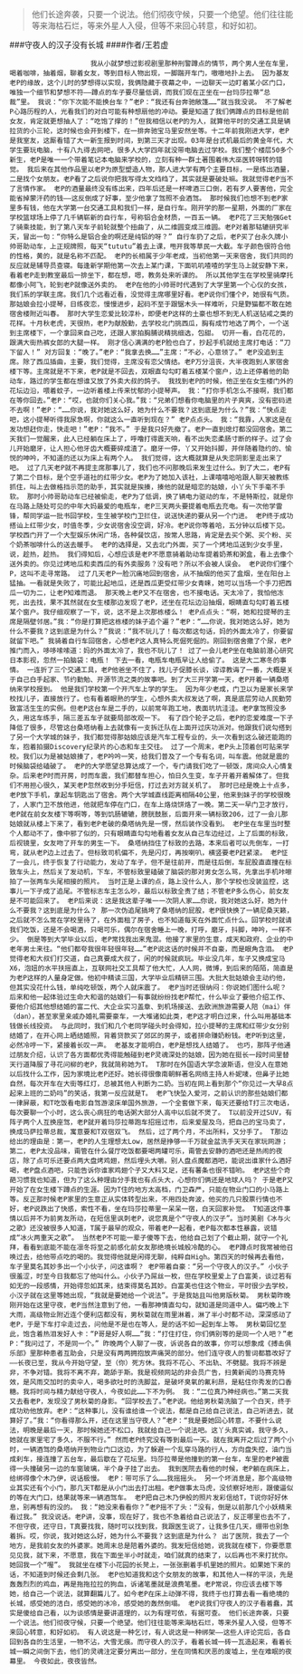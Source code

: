 > 他们长途奔袭，只要一个说法。他们彻夜守候，只要一个绝望。他们往往能等来海枯石烂，等来外星人入侵，但等不来回心转意，和好如初。

###守夜人的汉子没有长城
####作者/王若虚

						我从小就梦想过影视剧里那种刑警蹲点的情节，两个男人坐在车里，喝着咖啡，抽着烟，聊着女友，等到目标人物出现，一脚踹开车门，嗷嗷地扑上去。 因为基友老P的缘故，这个儿时的梦想得以实现，我俩隐藏于夜幕之中，一边聊天一边盯着某小区门口，唯独一个细节和梦想不符——蹲点的车子要尽量低调，而我们现在正坐在一台玛莎拉蒂“总裁”里。 我说：“你下次能不能换台车？”老P：“我还有台奔驰敞篷……”就当我没说。 不了解老P心路历程的人，光看我们的对白可能有种想扇他的冲动。要是知道了我们俩蹲点的目标是他前女友，肯定就更想抽人了：“吃饱了撑的！”但我相信以老P的为人，就算他平时的交通工具是辆拉货的小三轮，这时候也会开到楼下，在一排奔驰宝马里安然坐等。十二年前我刚进大学，老P是我室友，这厮看错了大一新生报到时间，到第三天才出现。03年是台式机最后的黄金年代，大学生要玩电脑，十有八九得去网吧，很多人大学四年就没带电脑去过学校。我们整个楼层50多个新生，老P是唯一一个带着笔记本电脑来学校的，立刻有种一群土著围着伟大巫医转呀转的错觉。 我后来在其他作品里以老P为原型塑造人物，那人进大学有两个主要目标，一是练出酒量，二是找个女朋友。老P看了之后说你把我写得太文绉绉了，其实就是要破处嘛。我就觉得老P当不了言情作家。 老P的酒量最终没有练出来，四年后还是一杯啤酒三口倒，若有歹人要害他，完全能省掉蒙汗药的钱——这反倒成了好事，至少他拿了驾照不会酒驾。 那时候我们也想不到老P家里多有钱，他在大学第一台交通工具和我们一样，是自行车。刚开学的那一星期，外面的厂家在学校篮球场上停了几千辆崭新的自行车，号称铝合金材质，一百五一辆。 老P花了三天勉强Get了骑乘技能，到了第八天车子前轮就整个扭曲了，从二维圆变成三维圆。老P对着那轱辘研究半天，冒出一句：“你特么是铝合金的啊还是纯铝的呀？” 自行车扔了之后，老P买了台永久牌小帅哥助动车，上正规牌照，每天“tututu”着去上课，甩开我等草民一大截。车子颜色很符合他的性格，黄的，就是名称不匹配。 老P的长相属于少年老成，当初他第一天来宿舍，我们共同的反应就是辅导员查寝。每逢新学期他第一次去上某门课，下面叽叽喳喳的学生马上就安静下来，看着老P走到教室最后一排坐下，都在想，嗯，教务处来听课的。 所以其他学生在学校里骑摩托都像小阿飞，轮到老P就像送外卖的。 老P在他的小帅哥时代遇到了大学里第一个心仪的女孩，我们系的学联主席。我们几个远看近看，没觉得主席哪里好看。老P说你们懂个P，她很有气质。那姑娘会拉小提琴，日练夜恋，慢慢进步，起码不至于跟锯木头一样难听，只是野猫都不敢在她宿舍楼附近叫春。 那时大学生恋爱比较淳朴，即便老P这样的土豪也想不到无人机送钻戒之类的花样。十月秋老虎，天很热，老P为献殷勤，去学校北门挑西瓜，胸有成竹地选了两个，一个送到主席楼下，一个拿回来自己吃，还跟人家拍胸脯说精挑细选，包甜。 切开一看，白花花的，跟满大街热裤女郎的大腿一样。 刚才信心满满的老P脸也白了，抄起手机就给主席打电话：“刀下留人！” 对方回复：“晚了。”老P：“我拿去换……”主席：“不必，心意领了。” 老P没追到主席。除了西瓜插曲，主要，我们觉得，主席没有恋父情结。老P万分沮丧，大半夜跑到人家宿舍楼下等。主席就是不下来，老P就是不回去，双眼直勾勾盯着五楼某个窗户，边上还停着他的助动车，路过的学生都在想谁又放了外卖大叔的鸽子。 我找到老P的时候，他正坐在女生楼门外的花坛边沿，喂着蚊子，一边听着楼上传来忧郁的小提琴声。 我：“打你手机怎么不接啊，我们都在等你回去。”老P：“哎，也就你们关心我。”我：“兄弟们想看你电脑里的片子爽爽，没有密码进不去啊！”老P：“……你说，我对她这么好，她为什么不要我？这到底是为什么？”我：“快点走吧，这小提琴听得我尿急啊，你就这么一直听到现在？” 老P点点头。 我：“我靠，人家这是在发功想赶你走，快走吧！”老P：“我不。” 于是我只好先撤了。老P一直到熄灯都没回宿舍。第二天我们一觉醒来，此人已经躺在床上了，呼噜打得震天响，看不出失恋柔肠寸断的样子。过了会儿开始磨牙，让人担心他牙齿大概要碎成渣了。磨牙一停，丫又开始抖脚，并伴随着隐约的、愉悦的呻吟，不知道的还以为床上有两个人。 我们觉得，这大概就算是从失恋阴影里走出来了吧。 过了几天老P就不再提主席那事儿了，我们也不问那晚后来发生过什么。到了大二，老P有了第二个目标，是个空手道社的红带少女。老P为了她加入该社，上课嘻嘻哈哈跟人聊天被教练抓住，叫上去做格挡示范的助手，其实就是挨揍，揍他的就是暗恋的姑娘，小丫头下手毫不手软。 那时小帅哥助动车已经被偷走，老P为了低调，换了辆电力驱动的车，不是特斯拉，就是你在马路上随处可见的中年大妈最爱的电瓶车，老P三天两头要提着电瓶去充电。有一次他学雷锋，帮同学运一批书回学校，生生被学校门卫拦住，说送快递的要从另一个门进。 老P终于成功搭讪上红带少女，时值冬季，少女说宿舍没空调，好冷。老P说你等着哈，五分钟以后楼下见。学校西门开了一个大型娱乐休闲广场，各种餐饮店，按常人思路，肯定是去买个粥、买个粉、买个奶茶咖啡什么的送去暖手。 老P的选择是，又去北门外面，买了一个烤地瓜送到少女手里，说，趁热，趁热。 我们得知后，心想应该是老P不愿意骑着助动车提着奶茶和粥盒，看上去像个送外卖的。你见过烤地瓜和卖西瓜的有外卖服务？没有吧？所以不会被人误会。 老P说你们懂个P，这叫不走寻常路。 过了几天老P一脸沉痛地回到宿舍，从不抽烟的他买了盒烟，坐在阳台上猛抽。一看就是失败了，可能比起地瓜，还是西瓜更受红带少女青睐，她可以当场一个手刀把西瓜一切为二，让老P知难而退。 那天晚上老P又不在宿舍，也不接电话。天太冷了，我怕他冻死，出去找，果不其然就在女生楼那边发现了老P，还坐在花坛边沿抽烟，眼睛直勾勾盯着五楼某个窗户。我仔细观察了一下，说，这不是上次那栋楼么！ 老P点点头：“啊，她和拉提琴的主席是隔壁邻居。”我：“你是打算把这栋楼的妹子追个遍？”老P：“……你说，我对她这么好，她为什么不要我？这到底是为什么？”我说：“我不玩儿了！每次都这句话，妈的外面太冷了，你要留就留下吧。” 我骑着自行车回宿舍，心想老P这人真特么死倔死倔的。刚回到宿舍撒了个尿，老P推门而入，哆哆嗦嗦道：妈的外面太冷了，我也不玩儿了！ 过了一会儿老P坐在电脑前潜心研究日本影视，忽然一拍脑袋：电瓶！ 下去一看，电瓶车电瓶早让人给偷了。 这是大二寒冬的事情。 一连折了三个交通工具，老P他爸坐不住了，找儿子促膝长谈，谆谆教诲了一番，大概是关于自己白手起家、节约勤勉、开源节流之类的故事吧。到了大三开学第一天，老P开着一辆桑塔纳来学校报到。 他是我们学校第一个开汽车上学的学生。 因为年少老成，门卫以为是家长来学校找儿子，直接放行了。也有看着眼熟的学生，心想外卖大叔发达了啊，真是底层劳动人民勤劳致富活生生的实例。但老P这台车是二手的，以前常年跑工地，表面坑坑洼洼。老P拿驾照没多久，用这车练手，隔三差五车子就要局部改观一下。 有了四个轮子之后，老P的恋爱难度一下子降低了很多，尽管这台桑塔纳看上去就像有一支拆迁队在上面开过庆功派对。他跟我们说勾搭到了另一个大学城的妹子，我们都觉得那姑娘应该是汽车工程专业的，头一次看到这么破还能跑的车，抱着拍摄Discovery纪录片的心态和车主交往。 过了一个周末，老P头上顶着创可贴来学校。我们以为是被姑娘揍了，老P吟吟一笑，给我们普及了一个专有名词，叫车震。他就是震的时候脑袋给磕破了。 老P的大学愿望总算达成了一个，专门请我们吃了一顿饭，席间众人心情复杂。后来老P时而开房，时而车震，我们都替车担心，怕日久生变，车子开着开着解体了。但我们不用担心很久，某天老P忽然收到分手短信，打过去对方就关机了。 那时已经是晚上十点多，老P放下手机，拿起车钥匙出了宿舍。两个大学城直线距离相隔40公里，他来到妹子的学校很晚了，人家门卫不放他进，他就把车停在门口，在车上烙烧饼烙了一晚。第二天一早门卫才放行，老P就在前女友楼下等啊等，等到饥肠辘辘，膀胱鼓胀，后面开来一辆标致206，过了一会儿那姑娘就从楼上下来了，看到老P老破的桑塔纳先是一愣，然后装作没看到。 老P坐在车里当时整个人都动不了，像中邪了似的，只有眼睛直勾勾地看着女友从自己车边经过，上了后面的标致，后视镜里，女友吻了开车的男生一下。 桑塔纳挡住了标致的去路，本来后者可以先倒车，一打弯，就从老P边上过去了。但标致司机偏不，先是闪灯，再按喇叭，横竖要老P赶紧滚。 老P怔了一会儿，终于恢复了行动能力，发动了车子，但不是往前开，而是往后倒，车屁股直直撞在标致车头上，然后关了发动机，下车，不管标致里磕破了脑袋的那对男女怎么骂，先拿出手机咔嚓拍了一张两车头尾相接的照片。 当时正是上课的点，路上没什么人，那个学校也没装监控，这事儿一下子成了追尾。不管标志车主怎么吵，最后以标致全责了结；不管老P多么伤心，前女友是不可能回来了。 老P后来说：这是我这辈子唯一一次阴人家……你说，我对她这么好，她为什么不要我？这到底是为什么？ 那一次伪追尾搞垮了桑塔纳的屁股，老P很快换了一辆尼桑天籁，之后就不怎么常在学校里待了，在外面租了房子，也不知道每天在外面忙点什么。回学校时就请我们吃饭，还是不会喝酒，只喝可乐，偶尔在宿舍睡上一晚，打呼，磨牙，抖脚，呻吟，一样不少。 倒是等到大学毕业以后，老P常找我出来鬼混。他接了家里的生意，成天和政府、企业的中老年男士来往。“他们都夸我很年轻很年轻……”老P说这话的时候并不自豪，而是眼角含泪。 老P觉得老和大叔们打交道，自己真要成大叔了，闲的时候就疯玩。毕业没几年，车子又换成宝马X6，泡妞的水平扶摇直上，互联网社交工具帮了他大忙，人人网，微博，到后来的陌陌，简直是为老P这样的人量身定做。他初中精读三国，大学毕业后精研三围。大批大批姑娘会主动约他，但其实没花什么钱，单纯吃顿饭，两个人就床震了。 老P当时还很纳闷：你说她们图什么呢？ 后来和他一起体验过生命大和谐的姑娘们一有事就纷纷找老P帮忙，什么毕业了要他介绍工作、要他介绍其他想结婚的富二代、大企业实习盖章、到机场接送、去欧洲旅游需要人陪（mai）伴（dan），甚至家里亲戚办婚礼需要豪车，一大堆诸如此类，老P这才明白过来，什么叫用基础本钱做长线投资。 与此同时，我们和几个老同学碰头时会得知，拉小提琴的主席和红带少女分别结婚了，在开心网上晒结婚照，背着贷款买了郊区的房子，或者拼命赚奶粉钱。老P听到这里，必然冷哼一下，紧接着长叹一声。 老基友才能明白，老P是想找人结婚了。 也巧，那阵子他通过朋友介绍，认识了各方面都优秀得能触碰到老P灵魂深处的姑娘，因为她在挺长一段时间里替天行道降服了寻花问柳的老P，我就简称她为T。 T那时在外国语大学念波斯语，但没人在意她以后找什么工作，因为家境比老P还好。她长得很像南朝鲜著名网络主持人朴妮唛，但鼻子比她自然，每次开车在大街等红灯，总被其他人判断为二奶。当初在网上看到那个“你见过一大早8点起来上班的二奶吗”的笑话，我第一反应就是T。 老P飞快坠入爱河，之前认识的那些姑娘们都一律屏蔽，和T吃饭看电影自驾游滚床单国外旅游，一个全套做下来，每天还要给T打三次电话，每次要聊一个小时，这么丧心病狂的电话粥大部分人高中以后就不煲了。 T以前没开过SUV，有阵子两个人互换座驾，老P就开着玛莎拉蒂跑车招摇过市，后来爱屋及乌，把自己的宝马卖了，换成马萨拉蒂总裁，寓意要和T双宿双飞。 然后，过了两个月，不出所料，又分手了。 T那边给出的理由是：第一，老P的人生理想太Low，居然是挣够一千万就金盆洗手天天在家玩网游；第二，老P太没品味，甭管在什么餐厅吃饭都要喝两罐可乐，甭管去安静的酒吧还是热闹的夜店，除了点可乐还要点两大盘烤鸡翅，然后埋头大嚼。别人盘点魔都酒吧，能说出谁家什么酒好喝，老P盘点酒吧，只能告诉你谁家鸡翅个子又大料又足，还有薯条也很不错哟。 老P这些个奇葩习惯我也知道，但为了这么种理由分手我也有点头大，心想你们俩还是地球人吗？ 于是老P又开始了在女生楼下蹲点的生涯。因为T住的地方太高档，门卫森严，只能在物业门口的小马路上等。反正那时候老P家里的生意正从实体转型出来，不用四处奔波，他买的几只股票行情也不好，老P说跌出了快感，索性不看，坐在玛莎拉蒂里一呆呆一宿，白天回家补觉。 T知道这件事情以后并不为前男友所动，在短信里讽刺老P，说您真是个“守夜人的汉子”。当时美剧《冰与火之歌》还没被很多人知道，T属于最早的观众，带着老P一起看，老P每次都本性暴露，说错成“冰火两重天之歌”。 当然老P不可能一辈子傻等下去，他给自己划了个截止期，就守一个礼拜，看看到底能不能在凛冬将至之前感化前女友那绝境长城般冷酷的心。 老P蹲点时我常被他召唤过去，给他带点吃的喝的。我觉得他就是闲得无聊，纯粹自High。第四天的时候再去看他，车子里莫名其妙多出一个小伙子，问这谁啊？ 老P带着自豪：“另一个守夜人的汉子。” 小伙子很羞涩，时至今日我都忘了他叫什么。小伙子乃屌丝一枚，但在学校里爱上了白富美，谈过若有如无的一段感情，开始得忽如其来，结束得莫名其妙。白富美也住这个物业，平时很少去学校，小汉子就在这里等她出现，“我就是要她给一个说法”。于是我姑且叫他男版秋菊。 男秋菊昨晚刚开始在这里守夜，老P当然注意到了他，一看那神情直勾勾，就知道是同道中人。偏巧晚上下大雨，高级物业附近连个便利店都没有，男秋菊就在雨里淋着，淋了半小时都不动，深深感动了老P，于是下车打伞走过去，问他是不是也在等人，是的话不如一起到车上等。 男秋菊回忆至此，饱含着热泪发好人卡：“P哥是好人啊……”我：“打住打住，你们俩别等的是同一个人吧？”老P：“我问过了，不是同一个。” 昨晚两个人聊了一夜，诉说各自的故事，你可以想象成《搏击俱乐部》里那种患者互助会，只是没有两两拥抱放声痛哭的部分。他们连守夜人的誓词都篡改好了——长夜已至，我从今开始守望，至（你）死方休。我将不花心、不出轨、不劈腿。我将不辨是非，不争对错。我将不离不弃，跪舔于斯。我是视频网站的非会员广告，扫黄新闻的马赛克特效，是风雨交加时的卖伞人，喝多欲吐时的洗脚盆，是破坏臭氧的氟利昂，是粘住你秀发的口香糖。我将时间与精力献给守夜人，今夜如此……下不为例。 我：“二位真乃神经病也。”第二天我又去看老P，发现没了男秋菊的身影。“回学校去了。”老P说。他给男秋菊洗脑了一个白天，终于成功劝他放弃。老P：“这种事儿，没有谁给谁一个说法，都是自己给自己说法，自己听进去，就算好了。”我：“你看得那么开，还在这里当守夜人？”老P：“我是要她回心转意，不要什么说法，明晚是最后一天，那时候她还不松口，我就给自己一个说法吧。这丫头真实诚，我守多久，她就在家里宅了多久，不服不行。” 然而老P终究没有等到最后一天。就在我离开之后过了两个小时，一辆酒驾的桑塔纳开到物业门口这边，为了躲避一个乱穿马路的行人，方向盘失控，油门当成刹车，接连撞了五台车，最后歇在了花坛里。玛莎拉蒂是他撞到的第一台车，车里的老P被震得一头撞破另一边的车窗玻璃，半个身子挂了出去。 我到医院去看他的时候，老P躺在病床上，给绑得像个木乃伊，说话极慢。 老P：带可乐了么……我摇摇头。 另一个坏消息是，那个高级物业其实还有个小门，那几天T都是从小门出去打出租。老P做事太马虎，没侦察好地形，跟傻逼似的等在大门口，结果就等来一辆酒驾车。 老P把自己木乃伊般的照片发彩信给T，T说你好好休息，别再想有的没的。 我：“她没来看看你？”老P摇不了头：“没有，倒是以前那几个小妖精来看过我。” 我没说话。老P讲，没事，现在好了，我也不急着给自己说法了，反正哪里也去不了，不但守夜，还守日，T真要找我，随时可以找到我，我跟医生说了，让我多住几天，绷带也别急着拆。哎，你说，我对她这么好，她为什么不要我？这到底是为什么？ 出了医院，我去了一个地方，是我前女友的外婆家。她周末总是陪着外婆的。我发短信给她，说我就在楼下，你要愿意见见我，就下来，不愿意，我在下面坐半小时就走，咱们就真的结束了，以后再也不来打扰你。 她回我一个“喔”。 我就坐在楼下小花园的长凳上，一张张删着手机里她的照片。如果她下来的话，不知道到时候还会剩几张。 老P也知道我和这个女朋友的故事，和其他人一样的平淡，先是轰轰烈烈的鸡血，再是拖拖拉拉的狗血，诉诸笔墨就是浪费笔墨。老P常说，你应该去楼下等她，给自己一个说法，就算翻篇儿了。如今老P在床上动弹不得，我终于也打算去看一看绝境的长城，感受她的洁白，感受她的冰冷，感受她的轰然倒塌。 老P说我们守夜人的汉子看着蠢，其实是傻给自己看，以为谈感情是要讲道理的，以为有理可依，有据可查。 他们长途奔袭，只要一个说法。他们彻夜守候，只要一个绝望。他们往往能等来海枯石烂，等来外星人入侵，但等不来回心转意，和好如初。 有人说这是一种乞讨，有人说这是一种绑架——这些人评论完后，各自回到各自的生活里，一物不沾，大雪无痕。而守夜人的汉子，看着长城一砖一瓦造起来，看着长城一瞬之间倒下去，他们的灵魂注定要分离出一部分，坐在同情和厌恶的废墟上，坐在难眠的夜幕里。 今夜如此，夜夜皆然。			  		